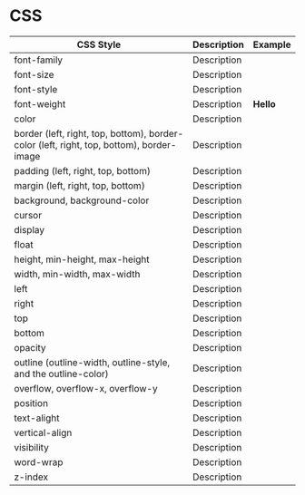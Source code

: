 # CSS

CSS Style | Description | Example
---   |   ---   |    ---
font-family  | Description |
font-size | Description | 
font-style | Description | 
font-weight | Description | <span style='font-weight: bold'>Hello</span>
color | Description | 
border (left, right, top, bottom), border-color (left, right, top, bottom), border-image | Description | 
padding (left, right, top, bottom) | Description | 
margin (left, right, top, bottom) | Description | 
background, background-color | Description | 
cursor | Description | 
display | Description | 
float | Description | 
height, min-height, max-height | Description | 
width, min-width, max-width | Description | 
left | Description | 
right | Description | 
top | Description | 
bottom | Description | 
opacity | Description | 
outline (outline-width, outline-style, and the outline-color) | Description | 
overflow, overflow-x, overflow-y | Description | 
position | Description | 
text-alight | Description | 
vertical-align | Description | 
visibility | Description | 
word-wrap | Description | 
z-index | Description | 
